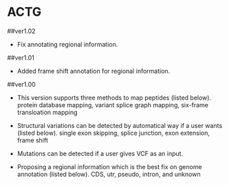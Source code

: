 # ACTG

##ver1.02
- Fix annotating regional information.

##ver1.01
- Added frame shift annotation for regional information.

##ver1.00
- This version supports three methods to map peptides (listed below).
  protein database mapping, variant splice graph mapping, six-frame transloation mapping

- Structural variations can be detected by automatical way if a user wants (listed below).
  single exon skipping, splice junction, exon extension, frame shift

- Mutations can be detected if a user gives VCF as an input.

- Proposing a regional information which is the best fix on genome annotation (listed below).
  CDS, utr, pseudo, intron, and unknown
